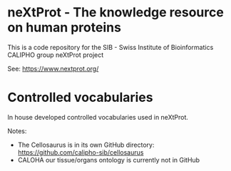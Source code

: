 # neXtProt - The knowledge resource on human proteins

This is a code repository for the SIB - Swiss Institute of Bioinformatics CALIPHO group neXtProt project

See: https://www.nextprot.org/

# Controlled vocabularies

In house developed controlled vocabularies used in neXtProt.

Notes: 
- The Cellosaurus is in its own GitHub directory: https://github.com/calipho-sib/cellosaurus
- CALOHA our tissue/organs ontology is currently not in GitHub
